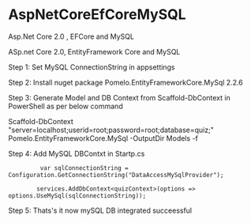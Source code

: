 # AspNetCoreEfCoreMySQL
Asp.Net Core 2.0 , EFCore and MySQL

 ASp.net Core 2.0, EntityFramework Core and MySQL
 
 
 Step 1: Set MySQL ConnectionString in appsettings
 
 Step 2: Install nuget package Pomelo.EntityFrameworkCore.MySql 2.2.6
 
 Step 3: Generate Model and DB Context from Scaffold-DbContext in PowerShell as per below command
 
Scaffold-DbContext "server=localhost;userid=root;password=root;database=quiz;" Pomelo.EntityFrameworkCore.MySql -OutputDir Models -f 
 
 Step 4: Add MySQL DBContxt in Startp.cs
 
             var sqlConnectionString = Configuration.GetConnectionString("DataAccessMySqlProvider");

            services.AddDbContext<quizContext>(options => options.UseMySql(sqlConnectionString));
			
			
 Step 5: Thats's it now mySQL DB integrated succeessful

